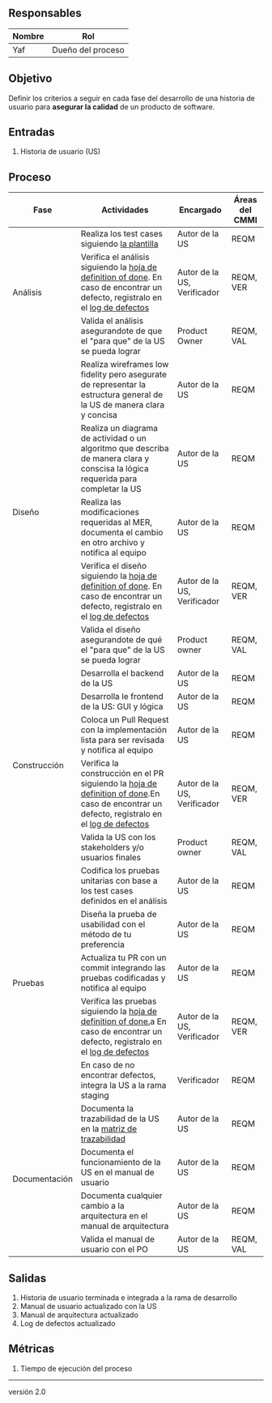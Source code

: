 ## Responsables

| Nombre  | Rol   |
|---------|-------|
|   Yaf    | Dueño del proceso |

## Objetivo
Definir los criterios a seguir en cada fase del desarrollo de una historia de usuario para **asegurar la calidad** de un producto de software.

## Entradas
1. Historia de usuario (US)

## Proceso

<table>
  <thead>
    <tr>
      <th>Fase</th>
      <th>Actividades</th>
      <th>Encargado</th>
      <th>Áreas del CMMI</th>
    </tr>
  </thead>
  <tbody>
    <tr>
      <td rowspan="3">Análisis</td>
      <td>Realiza los test cases siguiendo <a href="https://docs.google.com/spreadsheets/d/1Tkbytq4iCU267aPgDj8ovtal7dWti_ZrTjLsHNSGnQU/edit#gid=416828571">la plantilla</a> </td>
      <td>Autor de la US</td>
      <td>REQM</td>
    </tr>
    <tr>
      <td>Verifica el análisis siguiendo la <a href="https://docs.google.com/spreadsheets/d/1IgZc7QfV-ERe5NN4mzPMR0jwJEriAZw02rgkx8LZxTk/edit#gid=267543590">hoja de definition of done</a>. En caso de encontrar un defecto, registralo en  el <a href="https://docs.google.com/spreadsheets/d/1p7jjni0co6IECTxC1ZdccV9jmnQxoqOTV6jjng3B4EQ/edit#gid=1803474303">log de defectos</a></td>
      <td>Autor de la US, Verificador</td>
      <td>REQM, VER</td>
    </tr>
    <tr>
      <td>Valida el análisis asegurandote de que el "para que" de la US se pueda lograr</td>
      <td>Product Owner</td>
      <td>REQM, VAL</td>
    </tr>
    <tr>
      <td rowspan="5">Diseño</td>
      <td>Realiza wireframes low fidelity pero asegurate de representar la estructura general de la US de manera clara y concisa</td>
      <td>Autor de la US</td>
      <td>REQM</td>
    </tr>
    <tr>
      <td>Realiza un diagrama de actividad o un algoritmo que describa de manera clara y conscisa la lógica requerida para completar la US<a></a></td>
      <td>Autor de la US</td>
      <td>REQM</td>
    </tr>
    <tr>
      <td>Realiza las modificaciones requeridas al MER, documenta el cambio en otro archivo y notifica al equipo</td>
      <td>Autor de la US</td>
      <td>REQM</td>
    </tr>
    <tr>
      <td>Verifica el diseño siguiendo la <a href="https://docs.google.com/spreadsheets/d/1IgZc7QfV-ERe5NN4mzPMR0jwJEriAZw02rgkx8LZxTk/edit#gid=267543590">hoja de definition of done</a>. En caso de encontrar un defecto, registralo en el <a href="https://docs.google.com/spreadsheets/d/1p7jjni0co6IECTxC1ZdccV9jmnQxoqOTV6jjng3B4EQ/edit#gid=1803474303">log de defectos</a></td>
      <td>Autor de la US, Verificador</td>
      <td>REQM, VER</td>
    </tr>
    <tr>
      <td>Valida el diseño asegurandote de qué el "para que" de la US se pueda lograr</td>
      <td>Product owner</td>
      <td>REQM, VAL</td>
    <tr>
      <td rowspan="5">Construcción</td>
      <td>Desarrolla el backend de la US</td>
      <td>Autor de la US</td>
      <td>REQM</td>
    </tr>
    <tr>
        <td>Desarrolla le frontend de la US: GUI y lógica</td>
        <td>Autor de la US</td>
        <td>REQM</td>
    </tr>
    <tr>
        <td>Coloca un Pull Request con la implementación lista para ser revisada y notifica al equipo</td>
        <td>Autor de la US</td>
        <td>REQM</td>
    </tr>
    <tr>
        <td>Verifica la construcción en el PR siguiendo la <a href="https://docs.google.com/spreadsheets/d/1IgZc7QfV-ERe5NN4mzPMR0jwJEriAZw02rgkx8LZxTk/edit#gid=267543590">hoja de definition of done</a>.En caso de encontrar un defecto, registralo en  el <a href="https://docs.google.com/spreadsheets/d/1p7jjni0co6IECTxC1ZdccV9jmnQxoqOTV6jjng3B4EQ/edit#gid=1803474303">log de defectos</a></td>
        <td>Autor de la US, Verificador</td>
        <td>REQM, VER</td>
    </tr>
    <tr>
        <td>Valida la US con los stakeholders y/o usuarios finales</td>
        <td>Product owner</td>
        <td>REQM, VAL</td>
    </tr>
   <tr>
      <td rowspan="5">Pruebas</td>
      <td>Codifica los pruebas unitarias con base a los test cases definidos en el análisis</td>
      <td>Autor de la US</td>
      <td>REQM</td>
    </tr>
    <tr>
        <td>Diseña la prueba de usabilidad con el método de tu preferencia</td>
        <td>Autor de la US</td>
        <td>REQM</td>
    </tr>
    <tr>
        <td> Actualiza tu PR con un commit integrando las pruebas codificadas y notifica al equipo</td>
        <td>Autor de la US</td>
        <td>REQM</td>
    </tr>
    <tr>
    <td>Verifica las pruebas siguiendo la <a href="https://docs.google.com/spreadsheets/d/1IgZc7QfV-ERe5NN4mzPMR0jwJEriAZw02rgkx8LZxTk/edit#gid=267543590" >hoja de definition of done.</a>a En caso de encontrar un defecto, registralo en el <a href="https://docs.google.com/spreadsheets/d/1p7jjni0co6IECTxC1ZdccV9jmnQxoqOTV6jjng3B4EQ/edit#gid=1803474303">log de defectos</a></td>
        <td>Autor de la US, Verificador</td>
        <td>REQM, VER</td>
    </tr>
    <tr>
        <td>En caso de no encontrar defectos, integra la US a la rama staging</td>
        <td>Verificador</td>
        <td>REQM</td>
    </tr>
    <tr>
      <td rowspan="5">Documentación</td>
      <td>Documenta la trazabilidad de la US en la<a> <a href="https://docs.google.com/spreadsheets/d/1iEOBChW8HzQvdpJSUsqMirMwRWsya-CJEX0GfbMqniA/edit#gid=0">matriz de trazabilidad</a></td>
      <td>Autor de la US</td>
      <td>REQM</td>
    </tr>
    <tr>
        <td>Documenta el funcionamiento de la US en el manual de usuario</td>
        <td>Autor de la US</td>
        <td>REQM</td>
    </tr>
    <tr>
        <td>Documenta cualquier cambio a la arquitectura en el manual de arquitectura</td>
        <td>Autor de la US</td>
        <td>REQM</td>
    </tr>
    <tr>
        <td>Valida el manual de usuario con el PO</td>
        <td>Autor de la US</td>
        <td>REQM, VAL</td>
    </tr>


  </tbody>
</table>

## Salidas
1. Historia de usuario terminada e integrada a la rama de desarrollo
2. Manual de usuario actualizado con la US
3. Manual de arquitectura actualizado
4. Log de defectos actualizado

## Métricas
1. Tiempo de ejecución del proceso

***
versión 2.0
